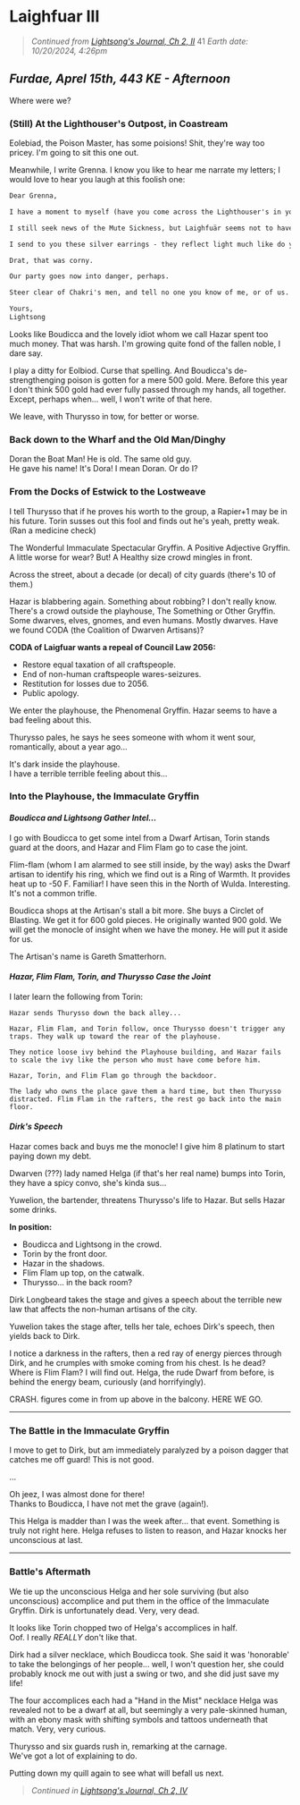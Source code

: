 # Laighfuar III

> _Continued from [Lightsong's Journal, Ch 2, II](Journal-2-II.md)_  41
> _Earth date: 10/20/2024, 4:26pm_  

## _Furdae, Aprel 15th, 443 KE - Afternoon_

Where were we?

### (Still) At the Lighthouser's Outpost, in Coastream

Eolebiad, the Poison Master, has some poisions!
Shit, they're way too pricey. I'm going to sit this one out.

Meanwhile, I write Grenna. I know you like to hear me narrate my letters; I would love to hear you laugh at this foolish one:

```txt
Dear Grenna,

I have a moment to myself (have you come across the Lighthouser's in your travels?) and I thought "shant I write the lovely Grenna?"

I still seek news of the Mute Sickness, but Laighfuär seems not to have been afflicted. Please, if you hear of anything, let me know.

I send to you these silver earrings - they reflect light much like do your eyes.

Drat, that was corny. 

Our party goes now into danger, perhaps. 

Steer clear of Chakri's men, and tell no one you know of me, or of us. 

Yours, 
Lightsong
```

Looks like Boudicca and the lovely idiot whom we call Hazar spent too much money. 
That was harsh. I'm growing quite fond of the fallen noble, I dare say.

I play a ditty for Eolbiod. Curse that spelling. And Boudicca's de-strengthenging poison is gotten for a mere 500 gold. Mere. Before this year I don't think 500 gold had ever fully passed through my hands, all together. Except, perhaps when... well, I won't write of that here.

We leave, with Thurysso in tow, for better or worse.

### Back down to the Wharf and the Old Man/Dinghy

Doran the Boat Man! He is old. The same old guy.   
He gave his name! It's Dora! I mean Doran. Or do I?

### From the Docks of Estwick to the Lostweave
I tell Thurysso that if he proves his worth to the group, a Rapier+1 may be in his future. 
Torin susses out this fool and finds out he's yeah, pretty weak. (Ran a medicine check)

The Wonderful Immaculate Spectacular Gryffin. A Positive Adjective Gryffin.
A little worse for wear? But! A Healthy size crowd mingles in front. 

Across the street, about a decade (or decal) of city guards (there's 10 of them.)

Hazar is blabbering again. Something about robbing? I don't really know.  
There's a crowd outside the playhouse, The Something or Other Gryffin. Some dwarves, elves, gnomes, and even humans. Mostly dwarves. Have we found CODA (the Coalition of Dwarven Artisans)?

__CODA of Laigfuar wants a repeal of Council Law 2056:__
- Restore equal taxation of all craftspeople.
- End of non-human craftspeople wares-seizures.
- Restitution for losses due to 2056.
- Public apology.

We enter the playhouse, the Phenomenal Gryffin.
Hazar seems to have a bad feeling about this. 

Thurysso pales, he says he sees someone with whom it went sour, romantically, about a year ago...

It's dark inside the playhouse.   
I have a terrible terrible feeling about this...

### Into the Playhouse, the Immaculate Gryffin

#### _Boudicca and Lightsong Gather Intel..._
I go with Boudicca to get some intel from a Dwarf Artisan, Torin stands guard at the doors, and Hazar and Flim Flam go to case the joint. 

Flim-flam (whom I am alarmed to see still inside, by the way) asks the Dwarf artisan to identify his ring, which we find out is a Ring of Warmth. It provides heat up to -50 F. Familiar! I have seen this in the North of Wulda. Interesting. It's not a common trifle. 

Boudicca shops at the Artisan's stall a bit more. She buys a Circlet of Blasting. We get it for 600 gold pieces. He originally wanted 900 gold. We will get the monocle of insight when we have the money. He will put it aside for us. 

The Artisan's name is Gareth Smatterhorn. 

#### _Hazar, Flim Flam, Torin, and Thurysso Case the Joint_

I later learn the following from Torin:

```
Hazar sends Thurysso down the back alley...  

Hazar, Flim Flam, and Torin follow, once Thurysso doesn't trigger any traps. They walk up toward the rear of the playhouse. 

They notice loose ivy behind the Playhouse building, and Hazar fails to scale the ivy like the person who must have come before him.

Hazar, Torin, and Flim Flam go through the backdoor.

The lady who owns the place gave them a hard time, but then Thurysso distracted. Flim Flam in the rafters, the rest go back into the main floor. 
```

#### _Dirk's Speech_

Hazar comes back and buys me the monocle! I give him 8 platinum to start paying down my debt. 

Dwarven (???) lady named Helga (if that's her real name) bumps into Torin, they have a spicy convo, she's kinda sus...

Yuwelion, the bartender, threatens Thurysso's life to Hazar. But sells Hazar some drinks. 

__In position:__
- Boudicca and Lightsong in the crowd.
- Torin by the front door.
- Hazar in the shadows.
- Flim Flam up top, on the catwalk. 
- Thurysso... in the back room?

Dirk Longbeard takes the stage and gives a speech about the terrible new law that affects the non-human artisans of the city.

Yuwelion takes the stage after, tells her tale, echoes Dirk's speech, then yields back to Dirk.

I notice a darkness in the rafters, then a red ray of energy pierces through Dirk, and he crumples with smoke coming from his chest. Is he dead? Where is Flim Flam? I will find out. Helga, the rude Dwarf from before, is behind the energy beam, curiously (and horrifyingly). 

CRASH. figures come in from up above in the balcony. HERE WE GO.

---
### The Battle in the Immaculate Gryffin

I move to get to Dirk, but am immediately paralyzed by a poison dagger that catches me off guard! This is not good. 

...
 
Oh jeez, I was almost done for there!  
Thanks to Boudicca, I have not met the grave (again!).

This Helga is madder than I was the week after... that event. Something is truly not right here. Helga refuses to listen to reason, and Hazar knocks her unconscious at last.

---

### Battle's Aftermath

We tie up the unconscious Helga and her sole surviving (but also unconscious) accomplice and put them in the office of the Immaculate Gryffin. Dirk is unfortunately dead. Very, very dead.

It looks like Torin chopped two of Helga's accomplices in half.  
Oof. I really _REALLY_ don't like that.

Dirk had a silver necklace, which Boudicca took. She said it was 'honorable' to take the belongings of her people... well, I won't question her, she could probably knock me out with just a swing or two, and she did just save my life!

The four accomplices each had a "Hand in the Mist" necklace
Helga was revealed not to be  a dwarf at all, but seemingly a very pale-skinned human, with an ebony mask with shifting symbols and tattoos underneath that match. Very, very curious.

Thurysso and six guards rush in, remarking at the carnage.  
We've got a lot of explaining to do. 

Putting down my quill again to see what will befall us next.

> _Continued in [Lightsong's Journal, Ch 2, IV](Journal-2-IV.md)_